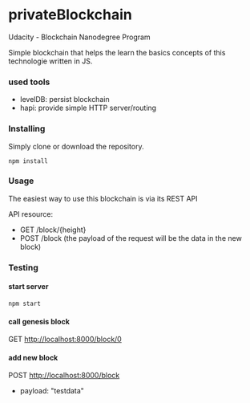 # privateBlockchain
Udacity -  Blockchain Nanodegree Program

Simple blockchain that helps the learn the basics concepts of this technologie written in JS.



### used tools
* levelDB: persist blockchain
* hapi: provide simple HTTP server/routing 

### Installing

Simply clone or download the repository.

```
npm install
```

### Usage
The easiest way to use this blockchain is via its REST API

API resource:
* GET /block/{height}
* POST /block (the payload of the request will be the data in the new block)


### Testing

#### start server
```
npm start
```

#### call genesis block

GET [http://localhost:8000/block/0](localhost:8000/block/0)

#### add new block

POST [http://localhost:8000/block](localhost:8000/block)
* payload: "testdata"
